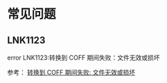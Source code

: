 # 常见问题
## LNK1123
error LNK1123:转换到 COFF 期间失败：文件无效或损坏

参考：
[转换到 COFF 期间失败: 文件无效或损坏](http://blog.csdn.net/zengraoli/article/details/39081901)
